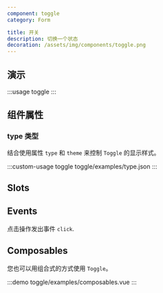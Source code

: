 ```yaml
---
component: toggle
category: Form

title: 开关
description: 切换一个状态
decoration: /assets/img/components/toggle.png
---
```


## 演示

:::usage toggle
:::

## 组件属性

### type 类型

结合使用属性 `type` 和 `theme` 来控制 `Toggle` 的显示样式。

:::custom-usage toggle
toggle/examples/type.json
:::

## Slots
<!-- 提供插槽 `default` 和 `content` 来定义按钮内容。
并在按钮内容周围插入`prefix` 和 `suffix`。 -->

<!-- :::demo
button/examples/slot.vue
::: -->

## Events
点击操作发出事件 `click`.
<!-- :::demo
button/examples/event.vue
::: -->

## Composables

您也可以用组合式的方式使用 `Toggle`。

:::demo
toggle/examples/composables.vue
:::

